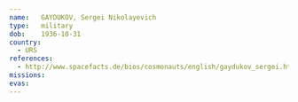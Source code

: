 ```yaml
---
name:	GAYDUKOV, Sergei Nikolayevich
type:	military
dob:	1936-10-31
country:
  - URS
references:
  - http://www.spacefacts.de/bios/cosmonauts/english/gaydukov_sergei.htm
missions:
evas:
---
```

